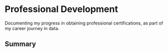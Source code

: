 # Professional Development
Documenting my progress in obtaining professional certifications, as part of my career journey in data.

## Summary
